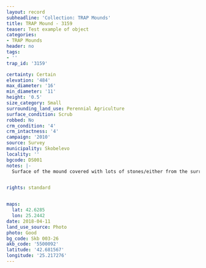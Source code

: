 ```yaml
---
layout: record
subheadline: 'Collection: TRAP Mounds'
title: TRAP Mound - 3159
teaser: Test example of object
categories:
- TRAP Mounds
header: no
tags:
- ''
trap_id: '3159'

certainty: Certain
elevation: '484'
max_diameter: '16'
min_diameter: '11'
height: '0.5'
size_category: Small
surrounding_land_use: Perennial Agriculture
surface_condition: Scrub
robbed: No
crm_condition: '4'
crm_intactness: '4'
campaign: '2010'
source: Survey
municipality: Skobelevo
locality: ''
bgcode: DS001
notes: |-
  Surface of the mound covered with lots of stones/either from the surrounding pasture or from the mound.


rights: standard


maps:
  lat: 42.6285
  lon: 25.2442
date: 2018-04-11
land_use_source: Photo
photo: Good
bg_code: Skb 003-26
akb_code: '5500092'
latitude: '42.681567'
longitude: '25.217276'
---
```

